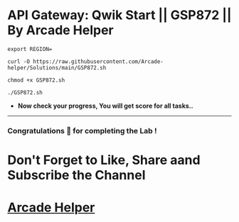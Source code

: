 # API Gateway: Qwik Start || GSP872 || By Arcade Helper
```
export REGION=
```
```
curl -O https://raw.githubusercontent.com/Arcade-helper/Solutions/main/GSP872.sh

chmod +x GSP872.sh

./GSP872.sh
```

* **Now check your progress, You will get score for all tasks..**
---

### Congratulations 🎉 for completing the Lab !

# Don't Forget to Like, Share aand Subscribe the Channel

# [Arcade Helper](https://www.youtube.com/@ArcadeHelper1418)
